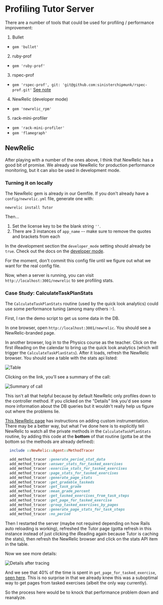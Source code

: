 # Profiling Tutor Server

There are a number of tools that could be used for profiling / performance improvement:

1. Bullet
  * `gem 'bullet'`
2. ruby-prof
  * `gem 'ruby-prof'`
3. rspec-prof
  * `gem 'rspec-prof', git: 'git@github.com:sinisterchipmunk/rspec-prof.git'` [See note](https://github.com/sinisterchipmunk/rspec-prof/issues/10)
4. NewRelic (developer mode)
  * `gem 'newrelic_rpm'`
5. rack-mini-profiler
  * `gem 'rack-mini-profiler'`
  * `gem 'flamegraph'`

## NewRelic

After playing with a number of the ones above, I think that NewRelic has a good bit of promise.  We already use NewRelic for production performance monitoring, but it can also be used in development mode.

### Turning it on locally

The NewRelic gem is already in our Gemfile.  If you don't already have a `config/newrelic.yml` file, generate one with:

`newrelic install Tutor`

Then...

1. Set the license key to be the blank string `''`.
2. There are 3 instances of `app_name` -- make sure to remove the quotes and brackets from each

In the development section the `developer_mode` setting should already be `true`.  Check out the docs on the [developer mode](https://docs.newrelic.com/docs/agents/ruby-agent/developer-mode/developer-mode).

For the moment, don't commit this config file until we figure out what we want for the real config file.

Now, when a server is running, you can visit `http://localhost:3001/newrelic` to see profiling stats.

### Case Study: CalculateTaskPlanStats

The `CalculateTaskPlanStats` routine (used by the quick look analytics) could use some performance tuning (among many others :-).

First, I ran the demo script to get us some data in the DB.

In one browser, open `http://localhost:3001/newrelic`.  You should see a NewRelic-branded page.

In another browser, log in to the Physics course as the teacher.  Click on the first iReading on the calendar to bring up the quick look analytics (which will trigger the `CalculateTaskPlanStats`).  After it loads, refresh the NewRelic browser.  You should see a table with the stats api listed:

![Table](https://www.dropbox.com/s/sahp2yalwp5y7rn/Screenshot%202015-07-11%2010.47.43.png?dl=0)

Clicking on the link, you'll see a summary of the call:

![Summary of call](https://www.dropbox.com/s/fwt0i9ld8pn9k94/Screenshot%202015-07-11%2010.48.11.png?dl=0)

This isn't all that helpful because by default NewRelic only profiles down to the controller method.  If you clicked on the "Details" link you'd see some more information about the DB queries but it wouldn't really help us figure out where the problems lie.

[This NewRelic page](https://docs.newrelic.com/docs/agents/ruby-agent/features/ruby-custom-instrumentation) has instructions on adding custom instrumentation.  There may be a better way, but what I've done here is to explicitly tell NewRelic to watch all the private methods in the `CalculateTaskPlanStats` routine, by adding this code at the **bottom** of that routine (gotta be at the bottom so the methods are already defined):

```ruby
  include ::NewRelic::Agent::MethodTracer

  add_method_tracer :generate_period_stat_data
  add_method_tracer :answer_stats_for_tasked_exercises
  add_method_tracer :exercise_stats_for_tasked_exercises
  add_method_tracer :page_stats_for_tasked_exercises
  add_method_tracer :generate_page_stats
  add_method_tracer :get_gradable_taskeds
  add_method_tracer :get_task_grade
  add_method_tracer :mean_grade_percent
  add_method_tracer :get_tasked_exercises_from_task_steps
  add_method_tracer :get_page_for_tasked_exercise
  add_method_tracer :group_tasked_exercises_by_pages
  add_method_tracer :generate_page_stats_for_task_steps
  add_method_tracer :no_period
```

Then I restarted the server (maybe not required depending on how Rails auto reloading is working), refreshed the Tutor page (gotta refresh in this instance instead of just clicking the iReading again because Tutor is caching the stats), then refresh the NewRelic browser and click on the stats API item in the table.

Now we see more details:

![Details after tracing](https://www.dropbox.com/s/nr1dqt4m8tewbgv/Screenshot%202015-07-11%2010.53.13.png?dl=0)

And we see that 40% of the time is spent in `get_page_for_tasked_exercise`, [seen here](https://github.com/openstax/tutor-server/blob/1a0cbe89302d4b91b4bfc2d984e9e17f3600c5b4/app/routines/calculate_task_plan_stats.rb#L99-L101).  This is no surprise in that we already knew this was a suboptimal way to get pages from tasked exercises (albeit the only way currently).

So the process here would be to knock that performance problem down and reanalyze.
